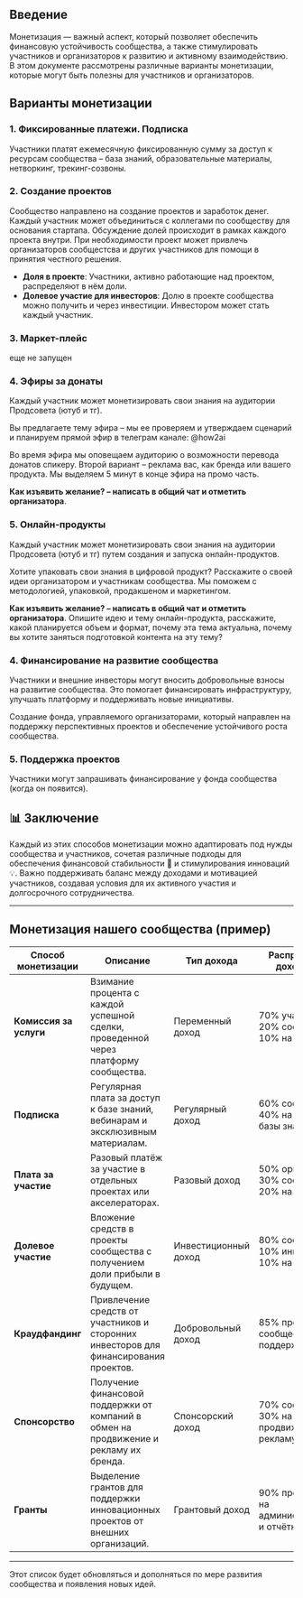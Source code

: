 ## Введение
Монетизация — важный аспект, который позволяет обеспечить финансовую устойчивость сообщества, а также стимулировать участников  и организаторов к развитию  и активному взаимодействию. В этом документе рассмотрены различные варианты монетизации, которые могут быть полезны для участников и организаторов.

## Варианты монетизации

### 1. Фиксированные платежи. Подписка
Участники платят ежемесячную фиксированную сумму за доступ к ресурсам сообщества – база знаний, образовательные материалы, нетворкинг, трекинг-созвоны. 

### 2. Создание проектов
Сообщество направлено на создание проектов и заработок денег. Каждый участник может объединиться с коллегами по сообществу для основания стартапа. 
Обсуждение долей происходит в рамках каждого проекта внутри. При необходимости проект может привлечь организаторов сообщестсва и других участников для помощи в принятия честного решения.  
- **Доля в проекте**: Участники, активно работающие над проектом, распределяют в нём доли.
- **Долевое участие для инвесторов**: Долю в проекте сообщества можно получить и через инвестиции. Инвестором может стать каждый участник.

### 3. Маркет-плейс
еще не запущен

### 4. Эфиры за донаты
Каждый участник может монетизировать свои знания на аудитории Продсовета (ютуб и тг). 

Вы предлагаете тему эфира – мы ее проверяем и утверждаем сценарий и планируем прямой эфир в телеграм канале: @how2ai

Во время эфира мы оповещаем аудиторию о возможности перевода донатов спикеру.
Второй вариант – реклама вас, как бренда или вашего продукта. Мы выделяем 5 минут в конце эфира на промо часть.

**Как изъявить желание? – написать в общий чат и отметить организатора**. 

### 5. Онлайн-продукты
Каждый участник может монетизировать свои знания на аудитории Продсовета (ютуб и тг) путем создания и запуска онлайн-продуктов. 

Хотите упаковать свои знания в цифровой продукт? Расскажите о своей идеи организатором и участникам сообщества. Мы поможем с методологией, упаковкой, продакшеном и маркетингом. 

**Как изъявить желание? – написать в общий чат и отметить организатора**. Опишите идею и тему онлайн-продукта, расскажите, какой планируется объем и формат, почему эта тема актуальна, почему вы хотите заняться подготовкой контента на эту тему?

### 4. Финансирование на развитие сообщества
Участники и внешние инвесторы могут вносить добровольные взносы на развитие сообщества. Это помогает финансировать инфраструктуру,  улучшать платформу и поддерживать новые инициативы.

Создание фонда, управляемого организаторами, который направлен на поддержку перспективных проектов и обеспечение устойчивого роста сообщества.

### 5. Поддержка проектов
Участники могут запрашивать финансирование у фонда сообщества (когда он появится). 

## 📊 Заключение
Каждый из этих способов монетизации можно адаптировать под нужды сообщества и участников, сочетая различные подходы для обеспечения финансовой стабильности 💪 и стимулирования инноваций 💡. Важно поддерживать баланс между доходами и мотивацией участников, создавая условия для их активного участия и долгосрочного сотрудничества.

---

## **Монетизация нашего сообщества** (пример)

| Способ монетизации     | Описание                                                                               | Тип дохода           | Распределение доходов (%)                          |
| ---------------------- | -------------------------------------------------------------------------------------- | -------------------- | -------------------------------------------------- |
| **Комиссия за услуги** | Взимание процента с каждой успешной сделки, проведенной через платформу сообщества.    | Переменный доход     | 70% участнику, 20% сообществу, 10% на развитие     |
| **Подписка**           | Регулярная плата за доступ к базе знаний, вебинарам и эксклюзивным материалам.         | Регулярный доход     | 60% сообществу, 40% на развитие базы знаний        |
| **Плата за участие**   | Разовый платёж за участие в отдельных проектах или акселераторах.                      | Разовый доход        | 50% организатору, 30% сообществу, 20% на поддержку |
| **Долевое участие**    | Вложение средств в проекты сообщества с получением доли прибыли в будущем.             | Инвестиционный доход | 80% сообществу, 10% инвестору, 10% на развитие     |
| **Краудфандинг**       | Привлечение средств от участников и сторонних инвесторов для финансирования проектов.  | Добровольный доход   | 85% проекту, 10% сообществу, 5% на поддержку       |
| **Спонсорство**        | Получение финансовой поддержки от компаний в обмен на продвижение и рекламу их бренда. | Спонсорский доход    | 70% сообществу, 30% на продвижение и рекламу       |
| **Гранты**             | Выделение грантов для поддержки инновационных проектов от внешних организаций.         | Грантовый доход      | 90% проекту, 10% на администрирование и отчётность |

---

Этот список будет обновляться и дополняться по мере развития сообщества и появления новых идей.